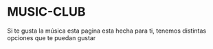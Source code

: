 # MUSIC-CLUB
Si te gusta la música esta pagina esta hecha para ti, tenemos distintas opciones que te puedan gustar
